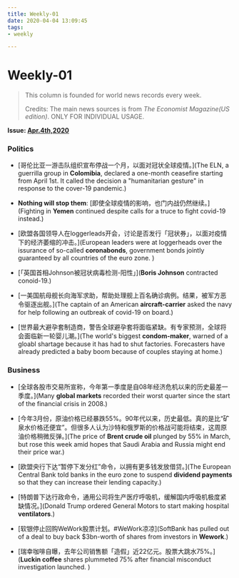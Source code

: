 ```yaml
---
title: Weekly-01
date: 2020-04-04 13:09:45
tags:
- weekly

---
```


# Weekly-01

>This column is founded for world news records every week. 
>
>Credits: The main news sources is from *The Economist Magazine(US edition)*. ONLY FOR INDIVIDUAL USAGE.



**Issue: <u>Apr.4th,2020</u>**



<!--more-->

### Politics

- [哥伦比亚一游击队组织宣布停战一个月，以面对冠状全球疫情。](The ELN, a guerrilla group in **Colomibia**, declared a one-month ceasefire starting from April 1st. It called the decision a "humanitarian gesture" in response to the cover-19 pandemic.)

- **Nothing will stop them**: [即使全球疫情的影响，也门内战仍然继续。](Fighting in **Yemen** continued despite calls for a truce to fight covid-19 instead.)

- [欧盟各国领导人在loggerleads开会，讨论是否发行「冠状券」，以面对疫情下的经济萎缩的冲击。](European leaders were at loggerheads over the issurance of so-called **coronabonds**, government bonds jointly guaranteed by all countries of the euro zone. )

- [「英国首相Johnson被冠状病毒检测-阳性」](**Boris Johnson** contracted conoid-19.)

- [一美国航母舰长向海军求助，帮助处理舰上百名确诊病例。结果，被军方恶令驱逐出舰。](The captain of an American **aircraft-carrier** asked the navy for help following an outbreak of covid-19 on board.)

- [世界最大避孕套制造商，警告全球避孕套将面临紧缺。有专家预测，全球将会面临新一轮婴儿潮。](The world's biggest **condom-maker**, warned of a gloabl shartage because it has had to shut factories. Forecasters have already predicted a baby boom because of couples staying at home.)

  

### Business

- [全球各股市交易所宣称，今年第一季度是自08年经济危机以来的历史最差一季度。](Many **global markets** recorded their worst quarter since the start of the financial crisis in 2008.)

- [今年3月份，原油价格已经暴跌55%。90年代以来，历史最低。真的是比“矿泉水价格还便宜”。但很多人认为沙特和俄罗斯的价格战可能将结束，这周原油价格稍微反弹。](The price of **Brent crude oil** plunged by 55% in March, but rose this week amid hopes that Saudi Arabia and Russia might end their price war.)

- [欧盟央行下达“暂停下发分红”命令，以拥有更多钱发放借贷。](The European Central Bank told banks in the euro zone to suspend **dividend payments** so that they can increase their lending capacity.)

- [特朗普下达行政命令，通用公司将生产医疗呼吸机，缓解国内呼吸机极度紧缺情况。](Donald Trump ordered General Motors to start making hospital **ventilators**.)

- [软银停止回购WeWork股票计划。#WeWork凉凉](SoftBank has pulled out of a deal to buy back $3bn-worth of shares from investors in **Wework**.)

- [瑞幸咖啡自曝，去年公司销售额「造假」近22亿元。股票大跳水75%。](**Luckin coffee** shares plummeted 75% after financial misconduct investigation launched. )

